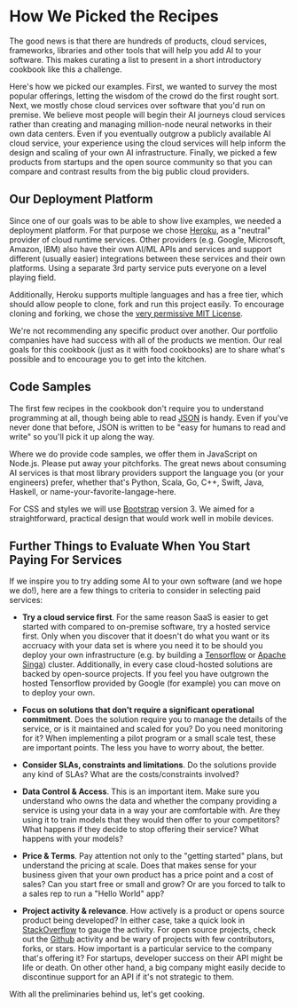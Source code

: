 # How We Picked the Recipes 

The good news is that there are hundreds of products, cloud services, frameworks, libraries and other tools that will help you add AI to your software. This makes curating a list to present in a short introductory cookbook like this a challenge.

Here's how we picked our examples. First, we wanted to survey the most popular offerings, letting the wisdom of the crowd do the first rought sort. Next, we mostly chose cloud services over software that you'd run on premise. We believe most people will begin their AI journeys cloud services rather than creating and managing million-node neural networks in their own data centers. Even if you eventually outgrow a publicly available AI cloud service, your experience using the cloud services will help inform the design and scaling of your own AI infrastructure. Finally, we picked a few products from startups and the open source community so that you can compare and contrast results from the big public cloud providers. 

## Our Deployment Platform

Since one of our goals was to be able to show live examples, we needed a deployment platform. For that purpose we chose [Heroku](http://www.heroku.com), as a "neutral" provider of cloud runtime services. Other providers (e.g. Google, Microsoft, Amazon, IBM) also have their own AI/ML APIs and services and support different (usually easier) integrations between these services and their own platforms. Using a separate 3rd party service puts everyone on a level playing field.

Additionally, Heroku supports multiple languages and has a free tier, which should allow people to clone, fork and run this project easily. To encourage cloning and forking, we chose the [very permissive MIT License](https://opensource.org/licenses/MIT). 

We're not recommending any specific product over another. Our portfolio companies have had success with all of the products we mention. Our real goals for this cookbook (just as it with food cookbooks) are to share what's possible and to encourage you to get into the kitchen. 

## Code Samples

The first few recipes in the cookbook don't require you to understand programming at all, though being able to read [JSON](https://www.json.org) is handy. Even if you've never done that before, JSON is written to be "easy for humans to read and write" so you'll pick it up along the way.

Where we do provide code samples, we offer them in JavaScript on Node.js. Please put away your pitchforks. The great news about consuming AI services is that most library providers support the language you (or your engineers) prefer, whether that's Python, Scala, Go, C++, Swift, Java, Haskell, or name-your-favorite-langage-here. 

For CSS and styles we will use [Bootstrap](http://getbootstrap.com) version 3. We aimed for a straightforward, practical design that would work well in mobile devices.

## Further Things to Evaluate When You Start Paying For Services

If we inspire you to try adding some AI to your own software (and we hope we do!), here are a few things to criteria to consider in selecting paid services:

* **Try a cloud service first**. For the same reason SaaS is easier to get started with compared to on-premise software, try a hosted service first. Only when you discover that it doesn't do what you want or its accruacy with your data set is where you need it to be should you deploy your own infrastructure (e.g. by building a [Tensorflow](https://www.tensorflow.org/) or [Apache Singa](https://singa.incubator.apache.org)) cluster. Additionally, in every case cloud-hosted solutions are backed by open-source projects. If you feel you have outgrown the hosted Tensorflow provided by Google (for example) you can move on to deploy your own.

* **Focus on solutions that don't require a significant operational commitment**. Does the solution require you to manage the details of the service, or is it maintained and scaled for you? Do you need monitoring for it? When implementing a pilot program or a small scale test, these are important points. The less you have to worry about, the better.

* **Consider SLAs, constraints and limitations**. Do the solutions provide any kind of SLAs? What are the costs/constraints involved?

* **Data Control & Access**. This is an important item. Make sure you understand who owns the data and whether the company providing a service is using your data in a way your are comfortable with. Are they using it to train models that they would then offer to your competitors? What happens if they decide to stop offering their service? What happens with your models?

* **Price & Terms**. Pay attention not only to the "getting started" plans, but understand the pricing at scale. Does that makes sense for your business given that your own product has a price point and a cost of sales? Can you start free or small and grow? Or are you forced to talk to a sales rep to run a "Hello World" app?

* **Project activity & relevance**. How actively is a product or opens source product being developed? In either case, take a quick look in [StackOverflow](http://www.stackoverflow/) to gauge the activity. For open source projects, check out the [Github](http://www.github.com/) activity and be wary of projects with few contributors, forks, or stars. How important is a particular service to the company that's offering it? For startups, developer success on their API might be life or death. On other other hand, a big company might easily decide to discontinue support for an API if it's not strategic to them.

With all the preliminaries behind us, let's get cooking.
